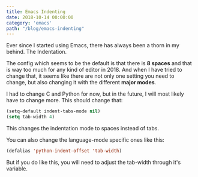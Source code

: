 ```yaml
---
title: Emacs Indenting
date: 2018-10-14 00:00:00
category: 'emacs'
path: "/blog/emacs-indenting"
---
```




Ever since I started using Emacs, there has always been a thorn in my behind.
The Indentation.

The config which seems to be the default is that there is **8 spaces** and that is way too much
for any kind of editor in 2018. And when I have tried to change that, it seems like there are not
only one setting you need to change, but also changing it with the different **major modes**.

I had to change C and Python for now, but in the future, I will most likely have to change more.
This should change that:

```lisp
(setq-default indent-tabs-mode nil)
(setq tab-width 4)
```

This changes the indentation mode to spaces instead of tabs.

You can also change the language-mode specific ones like this:

```lisp
(defalias 'python-indent-offset 'tab-width)
```

But if you do like this, you will need to adjust the tab-width through it's variable.
